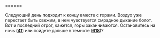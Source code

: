 ======

Следующий день подходит к концу вместе с горами. Воздух уже перестает быть свежим, в нем чувствуется смрадное дыхание болот. Вот и последний отрог, кажется, горы заканчиваются. Остановитесь на ночь ([**41**](#n_41)) или пойдете дальше в темноте ([**618**](#n_618))?

